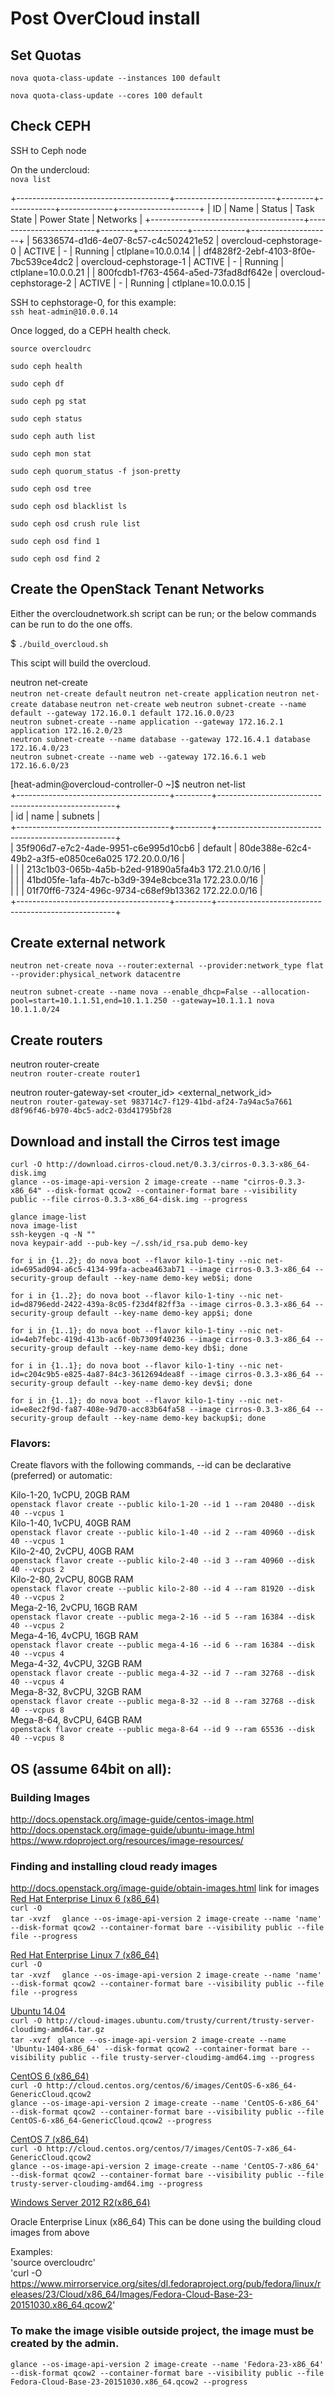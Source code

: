 # Post OverCloud install

## Set Quotas

`nova quota-class-update --instances 100 default`

`nova quota-class-update --cores 100 default`

## Check CEPH  

SSH to Ceph node  

On the undercloud:  
`nova list`

+--------------------------------------+-------------------------+--------+------------+-------------+--------------------+
| ID                                   | Name                    | Status | Task State | Power State | Networks           |
+--------------------------------------+-------------------------+--------+------------+-------------+--------------------+
| 56336574-d1d6-4e07-8c57-c4c502421e52 | overcloud-cephstorage-0 | ACTIVE | -          | Running     | ctlplane=10.0.0.14 |
| df4828f2-2ebf-4103-8f0e-7bc539ce4dc2 | overcloud-cephstorage-1 | ACTIVE | -          | Running     | ctlplane=10.0.0.21 |
| 800fcdb1-f763-4564-a5ed-73fad8df642e | overcloud-cephstorage-2 | ACTIVE | -          | Running     | ctlplane=10.0.0.15 |

SSH to cephstorage-0, for this example:  
`ssh heat-admin@10.0.0.14`  

Once logged, do a CEPH health check.  

`source overcloudrc`  

`sudo ceph health`  

`sudo ceph df`  

`sudo ceph pg stat`  

`sudo ceph status`  

`sudo ceph auth list`  

`sudo ceph mon stat`  

`sudo ceph quorum_status -f json-pretty`  

`sudo ceph osd tree`  

`sudo ceph osd blacklist ls`  

`sudo ceph osd crush rule list`  

`sudo ceph osd find 1`

`sudo ceph osd find 2`



## Create the OpenStack Tenant Networks   

Either the overcloudnetwork.sh script can be run; or the below commands can be run to do the one offs.

$ `./build_overcloud.sh`  

This scipt will build the overcloud.  

neutron net-create <name>  
`neutron net-create default`
`neutron net-create application`
`neutron net-create database`
`neutron net-create web`
`neutron subnet-create --name default --gateway 172.16.0.1 default 172.16.0.0/23`  
`neutron subnet-create --name application --gateway 172.16.2.1 application 172.16.2.0/23`  
`neutron subnet-create --name database --gateway 172.16.4.1 database 172.16.4.0/23`  
`neutron subnet-create --name web --gateway 172.16.6.1 web 172.16.6.0/23`  

[heat-admin@overcloud-controller-0 ~]$ neutron net-list  
+--------------------------------------+---------+----------------------------------------------------+  
| id                                   | name    | subnets                                            |  
+--------------------------------------+---------+----------------------------------------------------+  
| 35f906d7-e7c2-4ade-9951-c6e995d10cb6 | default | 80de388e-62c4-49b2-a3f5-e0850ce6a025 172.20.0.0/16 |  
|                                      |         | 213c1b03-065b-4a5b-b2ed-91890a5fa4b3 172.21.0.0/16 |  
|                                      |         | 41bd05fe-1afa-4b7c-b3d9-394e8cbce31a 172.23.0.0/16 |  
|                                      |         | 01f70ff6-7324-496c-9734-c68ef9b13362 172.22.0.0/16 |  
+--------------------------------------+---------+----------------------------------------------------+  

## Create external network

`neutron net-create nova --router:external --provider:network_type flat --provider:physical_network datacentre`  

`neutron subnet-create --name nova --enable_dhcp=False --allocation-pool=start=10.1.1.51,end=10.1.1.250 --gateway=10.1.1.1 nova 10.1.1.0/24`  

## Create routers

neutron router-create <name>  
`neutron router-create router1`

neutron router-gateway-set <router_id> <external_network_id>  
`neutron router-gateway-set 983714c7-f129-41bd-af24-7a94ac5a7661 d8f96f46-b970-4bc5-adc2-03d41795bf28`

## Download and install the Cirros test image

`curl -O http://download.cirros-cloud.net/0.3.3/cirros-0.3.3-x86_64-disk.img`   
`glance --os-image-api-version 2 image-create --name "cirros-0.3.3-x86_64" --disk-format qcow2 --container-format bare --visibility public --file cirros-0.3.3-x86_64-disk.img --progress`

`glance image-list`  
`nova image-list`  
`ssh-keygen -q -N ""`  
`nova keypair-add --pub-key ~/.ssh/id_rsa.pub demo-key`  

`for i in {1..2}; do nova boot --flavor kilo-1-tiny --nic net-id=695ad094-a6c5-4134-99fa-acbea463ab71 --image cirros-0.3.3-x86_64 --security-group default --key-name demo-key web$i; done`  

`for i in {1..2}; do nova boot --flavor kilo-1-tiny --nic net-id=d8796edd-2422-439a-8c05-f23d4f82ff3a --image cirros-0.3.3-x86_64 --security-group default --key-name demo-key app$i; done`

`for i in {1..1}; do nova boot --flavor kilo-1-tiny --nic net-id=4eb7febc-419d-413b-ac6f-0b7309f40236 --image cirros-0.3.3-x86_64 --security-group default --key-name demo-key db$i; done`

`for i in {1..1}; do nova boot --flavor kilo-1-tiny --nic net-id=c204c9b5-e825-4a87-84c3-3612694dea8f --image cirros-0.3.3-x86_64 --security-group default --key-name demo-key dev$i; done`

 `for i in {1..1}; do nova boot --flavor kilo-1-tiny --nic net-id=e8ec2f9d-fa87-408e-9d70-acc83b64fa58 --image cirros-0.3.3-x86_64 --security-group default --key-name demo-key backup$i; done`

### Flavors:

Create flavors with the following commands, --id can be declarative (preferred) or automatic:  

Kilo-1-20, 1vCPU, 20GB RAM  
`openstack flavor create --public kilo-1-20 --id 1 --ram 20480 --disk 40 --vcpus 1`  
Kilo-1-40, 1vCPU, 40GB RAM  
`openstack flavor create --public kilo-1-40 --id 2 --ram 40960 --disk 40 --vcpus 1`  
Kilo-2-40, 2vCPU, 40GB RAM  
`openstack flavor create --public kilo-2-40 --id 3 --ram 40960 --disk 40 --vcpus 2`  
Kilo-2-80, 2vCPU, 80GB RAM  
`openstack flavor create --public kilo-2-80 --id 4 --ram 81920 --disk 40 --vcpus 2`   
Mega-2-16, 2vCPU, 16GB RAM  
`openstack flavor create --public mega-2-16 --id 5 --ram 16384 --disk 40 --vcpus 2`  
Mega-4-16, 4vCPU, 16GB RAM  
`openstack flavor create --public mega-4-16 --id 6 --ram 16384 --disk 40 --vcpus 4`  
Mega-4-32, 4vCPU, 32GB RAM  
`openstack flavor create --public mega-4-32 --id 7 --ram 32768 --disk 40 --vcpus 4`  
Mega-8-32, 8vCPU, 32GB RAM  
`openstack flavor create --public mega-8-32 --id 8 --ram 32768 --disk 40 --vcpus 8`  
Mega-8-64, 8vCPU, 64GB RAM  
`openstack flavor create --public mega-8-64 --id 9 --ram 65536 --disk 40 --vcpus 8`  


## OS (assume 64bit on all):

### Building Images
http://docs.openstack.org/image-guide/centos-image.html
http://docs.openstack.org/image-guide/ubuntu-image.html
https://www.rdoproject.org/resources/image-resources/

### Finding and installing cloud ready images

 http://docs.openstack.org/image-guide/obtain-images.html link for images
[Red Hat Enterprise Linux 6 (x86_64)](https://rhn.redhat.com/rhn/software/channel/downloads/Download.do?cid=16952)  
`curl -O`  
`tar -xvzf  `
`glance --os-image-api-version 2 image-create --name 'name' --disk-format qcow2 --container-format bare --visibility public --file file --progress`  

[Red Hat Enterprise Linux 7 (x86_64)](https://access.redhat.com/downloads/content/69/ver=/rhel---7/x86_64/product-downloads)  
`curl -O`  
`tar -xvzf  `
`glance --os-image-api-version 2 image-create --name 'name' --disk-format qcow2 --container-format bare --visibility public --file file --progress`  

[Ubuntu 14.04](http://cloud-images.ubuntu.com/trusty/)  
`curl -O http://cloud-images.ubuntu.com/trusty/current/trusty-server-cloudimg-amd64.tar.gz`  
`tar -xvzf `
`glance --os-image-api-version 2 image-create --name 'Ubuntu-1404-x86_64' --disk-format qcow2 --container-format bare --visibility public --file trusty-server-cloudimg-amd64.img --progress`  

[CentOS 6 (x86_64)](http://cloud.centos.org/centos/6/images/)  
`curl -O http://cloud.centos.org/centos/6/images/CentOS-6-x86_64-GenericCloud.qcow2`  
`glance --os-image-api-version 2 image-create --name 'CentOS-6-x86_64' --disk-format qcow2 --container-format bare --visibility public --file CentOS-6-x86_64-GenericCloud.qcow2 --progress`

[CentOS 7 (x86_64)](http://cloud.centos.org/centos/7/images/)  
`curl -O http://cloud.centos.org/centos/7/images/CentOS-7-x86_64-GenericCloud.qcow2`  
`glance --os-image-api-version 2 image-create --name 'CentOS-7-x86_64' --disk-format qcow2 --container-format bare --visibility public --file trusty-server-cloudimg-amd64.img --progress`  

[Windows Server 2012 R2(x86_64)](https://cloudbase.it/windows-cloud-images/)  

Oracle Enterprise Linux (x86_64)
This can be done using the building cloud images from above  

Examples:  
'source overcloudrc'  
'curl -O https://www.mirrorservice.org/sites/dl.fedoraproject.org/pub/fedora/linux/releases/23/Cloud/x86_64/Images/Fedora-Cloud-Base-23-20151030.x86_64.qcow2'  

### To make the image visible outside project, the image must be created by the admin.

`glance --os-image-api-version 2 image-create --name 'Fedora-23-x86_64' --disk-format qcow2 --container-format bare --visibility public --file Fedora-Cloud-Base-23-20151030.x86_64.qcow2 --progress`
